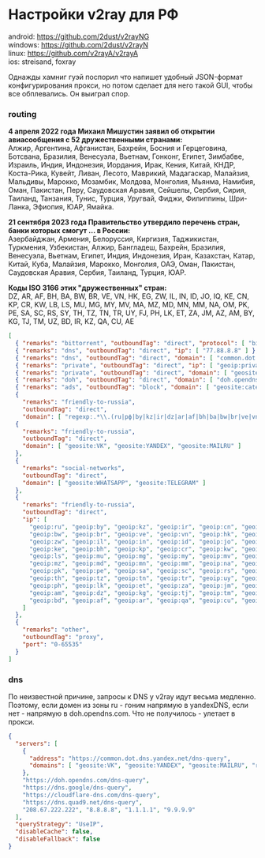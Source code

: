 # Настройки v2ray для РФ
android: https://github.com/2dust/v2rayNG<br/>
windows: https://github.com/2dust/v2rayN<br/>
linux: https://github.com/v2rayA/v2rayA<br/>
ios: streisand, foxray

Однажды хамниг гуэй поспорил что напишет удобный JSON-формат конфигурирования прокси, но потом сделает для него такой GUI, чтобы все обплевались. Он выиграл спор.
### routing
**4 апреля 2022 года Михаил Мишустин заявил об открытии авиасообщения с 52 дружественными странами:**<br/>
Алжир, Аргентина, Афганистан, Бахрейн, Босния и Герцеговина, Ботсвана, Бразилия, Венесуэла, Вьетнам, Гонконг, Египет, Зимбабве, Израиль, Индия, Индонезия, Иордания, Ирак, Кения, Китай, КНДР, Коста-Рика, Кувейт, Ливан, Лесото, Маврикий, Мадагаскар, Малайзия, Мальдивы, Марокко, Мозамбик, Молдова, Монголия, Мьянма, Намибия, Оман, Пакистан, Перу, Саудовская Аравия, Сейшелы, Сербия, Сирия, Таиланд, Танзания, Тунис, Турция, Уругвай, Фиджи, Филиппины, Шри-Ланка, Эфиопия, ЮАР, Ямайка.

**21 сентября 2023 года Правительство утвердило перечень стран, банки которых смогут ... в России:**<br/>
Азербайджан, Армения, Белоруссия, Киргизия, Таджикистан, Туркмения, Узбекистан, Алжир, Бангладеш, Бахрейн, Бразилия, Венесуэла, Вьетнам, Египет, Индия, Индонезия, Иран, Казахстан, Катар, Китай, Куба, Малайзия, Марокко, Монголия, ОАЭ, Оман, Пакистан, Саудовская Аравия, Сербия, Таиланд, Турция, ЮАР.

**Коды ISO 3166 этих "дружественных" стран:**<br/>
DZ, AR, AF, BH, BA, BW, BR, VE, VN, HK, EG, ZW, IL, IN, ID, JO, IQ, KE, CN, KP, CR, KW, LB, LS, MU, MG, MY, MV, MA, MZ, MD, MN, MM, NA, OM, PK, PE, SA, SC, RS, SY, TH, TZ, TN, TR, UY, FJ, PH, LK, ET, ZA, JM, AZ, AM, BY, KG, TJ, TM, UZ, BD, IR, KZ, QA, CU, AE
```json
[
  { "remarks": "bittorrent", "outboundTag": "direct", "protocol": [ "bittorrent" ] },
  { "remarks": "dns", "outboundTag": "direct", "ip": [ "77.88.8.8" ] },
  { "remarks": "dns", "outboundTag": "direct", "domain": [ "common.dot.dns.yandex.net" ] },
  { "remarks": "private", "outboundTag": "direct", "ip": [ "geoip:private" ] },
  { "remarks": "private", "outboundTag": "direct", "domain": [ "geosite:private" ] },
  { "remarks": "doh", "outboundTag": "direct", "domain": [ "doh.opendns.com" ] },
  { "remarks": "ads", "outboundTag": "block", "domain": [ "geosite:category-ads-all" ] },
  {
    "remarks": "friendly-to-russia",
    "outboundTag": "direct",
    "domain": [ "regexp:.*\\.(ru|рф|by|kz|ir|dz|ar|af|bh|ba|bw|br|ve|vn|hk|eg|zw|il|in|id|jo|iq|ke|cn|kp|cr|kw|lb|ls|mu|mg|my|mv|ma|mz|md|mn|mm|na|om|pk|pe|sa|sc|rs|sy|th|tz|tn|tr|uy|fj|ph|lk|et|za|jm|az|am|kg|tj|tm|uz|bd|qa|cu|ae)$" ] },
  {
    "remarks": "friendly-to-russia",
    "outboundTag": "direct",
    "domain": [ "geosite:VK", "geosite:YANDEX", "geosite:MAILRU" ]
  },
  {
    "remarks": "social-networks",
    "outboundTag": "direct",
    "domain": [ "geosite:WHATSAPP", "geosite:TELEGRAM" ]
  },
  {
    "remarks": "friendly-to-russia",
    "outboundTag": "direct",
    "ip": [
      "geoip:ru", "geoip:by", "geoip:kz", "geoip:ir", "geoip:cn", "geoip:ba",
      "geoip:bw", "geoip:br", "geoip:ve", "geoip:vn", "geoip:hk", "geoip:eg",
      "geoip:zw", "geoip:il", "geoip:in", "geoip:id", "geoip:jo", "geoip:iq",
      "geoip:ke", "geoip:bh", "geoip:kp", "geoip:cr", "geoip:kw", "geoip:lb",
      "geoip:ls", "geoip:mu", "geoip:mg", "geoip:my", "geoip:mv", "geoip:ma",
      "geoip:mz", "geoip:md", "geoip:mn", "geoip:mm", "geoip:na", "geoip:om",
      "geoip:pk", "geoip:pe", "geoip:sa", "geoip:sc", "geoip:rs", "geoip:sy",
      "geoip:th", "geoip:tz", "geoip:tn", "geoip:tr", "geoip:uy", "geoip:fj",
      "geoip:ph", "geoip:lk", "geoip:et", "geoip:za", "geoip:jm", "geoip:az",
      "geoip:am", "geoip:dz", "geoip:kg", "geoip:tj", "geoip:tm", "geoip:uz",
      "geoip:bd", "geoip:af", "geoip:ar", "geoip:qa", "geoip:cu", "geoip:ae"
    ]
  },
  {
    "remarks": "other",
    "outboundTag": "proxy",
    "port": "0-65535"
  }
]
```
### dns
По неизвестной причине, запросы к DNS у v2ray идут весьма медленно. Поэтому, если домен из зоны ru - гоним напрямую в yandexDNS, если нет - напрямую в doh.opendns.com. Что не получилось - улетает в прокси.
```json
{
  "servers": [
    {
      "address": "https://common.dot.dns.yandex.net/dns-query",
      "domains": [ "geosite:VK", "geosite:YANDEX", "geosite:MAILRU", "regexp:.*\\.(ru|рф|by|kz|ir|dz|ar|af|bh|ba|bw|br|ve|vn|hk|eg|zw|il|in|id|jo|iq|ke|cn|kp|cr|kw|lb|ls|mu|mg|my|mv|ma|mz|md|mn|mm|na|om|pk|pe|sa|sc|rs|sy|th|tz|tn|tr|uy|fj|ph|lk|et|za|jm|az|am|kg|tj|tm|uz|bd|qa|cu|ae)$" ]
    },
    "https://doh.opendns.com/dns-query",
    "https://dns.google/dns-query",
    "https://cloudflare-dns.com/dns-query",
    "https://dns.quad9.net/dns-query",
    "208.67.222.222", "8.8.8.8", "1.1.1.1", "9.9.9.9"
  ],
  "queryStrategy": "UseIP",
  "disableCache": false,
  "disableFallback": false
}
```
